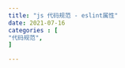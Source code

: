```yaml
---
title: "js 代码规范 - eslint属性"
date: 2021-07-16
categories : [                              
"代码规范",
]

---
```

